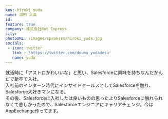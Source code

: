 ```yaml
---
key: hiroki_yuda
name: 湯田 大貴
id: 
feature: true
company: 株式会社Bot Express
city: 
photoURL: /images/speakers/hiroki_yuda.jpg
socials:
 - icon: twitter
   link : 'https://twitter.com/doumo_yudadesu'
   name: yuda
---
```


就活時に「アストロかわいいな」と思い、Salesforceに興味を持ちなんだかんだで新卒で入社。<br/>
入社前のインターン時代にインサイドセールスとしてSalesforceを触り、Salesforce大好きマンになる。<br/>
その後、Salesforceに入社したは良いものの思ったよりSalesforceに触れられなくて悲しかったので、Salesforceエンジニアにキャリアチェンジ。今はAppExchange作ってます。